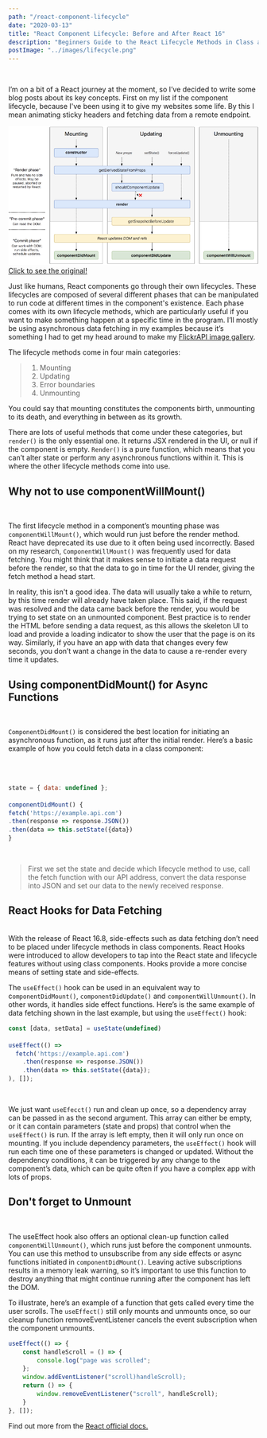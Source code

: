 ```yaml
---
path: "/react-component-lifecycle"
date: "2020-03-13"
title: "React Component Lifecycle: Before and After React 16"
description: "Beginners Guide to the React Lifecycle Methods in Class and Function Components"
postImage: "../images/lifecycle.png"
---
```


<br />

I’m on a bit of a React journey at the moment, so I’ve decided to write some blog posts about its key concepts. First on my list if the component lifecycle, because I've been using it to give my websites some life. By this I mean animating sticky headers and fetching data from a remote endpoint.

![The React Component Lifecycle](../images/lifecycle.png)
[Click to see the original!]('http://projects.wojtekmaj.pl/react-lifecycle-methods-diagram/')

Just like humans, React components go through their own lifecycles. These lifecycles are composed of several different phases that can be manipulated to run code at different times in the component's existence. Each phase comes with its own lifecycle methods, which are particularly useful if you want to make something happen at a specific time in the program. I’ll mostly be using asynchronous data fetching in my examples because it’s something I had to get my head around to make my [FlickrAPI image gallery]('https://flickr-api-gallery.netlify.com/#/').

The lifecycle methods come in four main categories:

> 1. Mounting
> 1. Updating
> 1. Error boundaries
> 1. Unmounting

You could say that mounting constitutes the components birth, unmounting to its death, and everything in between as its growth.

There are lots of useful methods that come under these categories, but `render()` is the only essential one. It returns JSX rendered in the UI, or null if the component is empty. `Render()` is a pure function, which means that you can’t alter state or perform any asynchronous functions within it. This is where the other lifecycle methods come into use.

## Why not to use componentWillMount()

<br />

The first lifecycle method in a component’s mounting phase was `componentWillMount()`, which would run just before the render method. React have deprecated its use due to it often being used incorrectly.
Based on my research, `ComponentWillMount()` was frequently used for data fetching. You might think that it makes sense to initiate a data request before the render, so that the data to go in time for the UI render, giving the fetch method a head start.

In reality, this isn't a good idea. The data will usually take a while to return, by this time render will already have taken place. This said, if the request was resolved and the data came back before the render, you would be trying to set state on an unmounted component. Best practice is to render the HTML before sending a data request, as this allows the skeleton UI to load and provide a loading indicator to show the user that the page is on its way. Similarly, if you have an app with data that changes every few seconds, you don’t want a change in the data to cause a re-render every time it updates.

## Using componentDidMount() for Async Functions

<br />

`ComponentDidMount()` is considered the best location for initiating an asynchronous function, as it runs just after the initial render. Here’s a basic example of how you could fetch data in a class component:

<br />

```javascript

state = { data: undefined };

componentDidMount() {
fetch('https://example.api.com')
.then(response => response.JSON())
.then(data => this.setState({data})
}

```

<br />

> First we set the state and decide which lifecycle method to use, call the fetch function with our API address, convert the data response into JSON and set our data to the newly received response.

## React Hooks for Data Fetching

<br />
With the release of React 16.8, side-effects such as data fetching don’t need to be placed under lifecycle methods in class components. React Hooks were introduced to allow developers to tap into the React state and lifecycle features without using class components. Hooks provide a more concise means of setting state and side-effects.

The `useEffect()` hook can be used in an equivalent way to c`omponentDidMount()`, `componentDidUpdate()` and `componentWillUnmount()`. In other words, it handles side effect functions. Here’s is the same example of data fetching shown in the last example, but using the `useEffect()` hook:

```javascript
const [data, setData] = useState(undefined)

useEffect(() =>
  fetch('https://example.api.com')
    .then(response => response.JSON())
    .then(data => this.setState({data});
), []);
```

<br />

We just want `useEfecct()` run and clean up once, so a dependency array can be passed in as the second argument. This array can either be empty, or it can contain parameters (state and props) that control when the `useEffect()` is run. If the array is left empty, then it will only run once on mounting. If you include dependency parameters, the `useEffect()` hook will run each time one of these parameters is changed or updated. Without the dependency conditions, it can be triggered by any change to the component’s data, which can be quite often if you have a complex app with lots of props.

## Don't forget to Unmount

<br />

The useEffect hook also offers an optional clean-up function called `componentWillUnmount()`, which runs just before the component unmounts. You can use this method to unsubscribe from any side effects or async functions initiated in `componentDidMount()`. Leaving active subscriptions results in a memory leak warning, so it’s important to use this function to destroy anything that might continue running after the component has left the DOM.

To illustrate, here’s an example of a function that gets called every time the user scrolls. The `useEffect()` still only mounts and unmounts once, so our cleanup function removeEventListener cancels the event subscription when the component unmounts.

```javascript
useEffect(() => {
    const handleScroll = () => {
        console.log("page was scrolled";
    };
    window.addEventListener("scroll)handleScroll);
    return () => {
        window.removeEventListener("scroll", handleScroll);
    }
}, []);
```

Find out more from the [React official docs.]('https://reactjs.org/docs/react-component.html')
